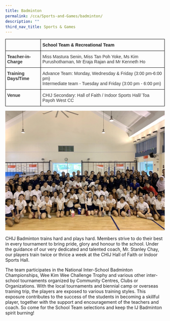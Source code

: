 ```yaml
---
title: Badminton
permalink: /cca/Sports-and-Games/badminton/
description: ""
third_nav_title: Sports & Games
---
```

<style type="text/css">
.tg  {border-collapse:collapse;border-spacing:0;}
.tg td{border-color:black;border-style:solid;border-width:1px;font-family:Arial, sans-serif;font-size:14px;
  overflow:hidden;padding:10px 5px;word-break:normal;}
.tg th{border-color:black;border-style:solid;border-width:1px;font-family:Arial, sans-serif;font-size:14px;
  font-weight:normal;overflow:hidden;padding:10px 5px;word-break:normal;}
.tg .tg-ujx6{color:#333;text-align:left;vertical-align:top}
.tg .tg-pvk6{color:#333;text-align:left;vertical-align:middle}
.tg .tg-osjb{color:#333;font-weight:bold;text-align:left;vertical-align:top}
.tg .tg-0lax{text-align:left;vertical-align:top}
</style>
<table class="tg">
<thead>
  <tr>
    <th class="tg-osjb"></th>
    <th class="tg-0lax"><span style="font-weight:bold">School Team &amp; Recreational Team</span></th>
  </tr>
</thead>
<tbody>
  <tr>
    <td class="tg-osjb">Teacher-in-Charge<br></td>
    <td class="tg-pvk6"><span style="color:inherit;background-color:transparent">Miss Mastura Senin, Miss Tan Poh Yoke, Ms Kim Purushothaman, Mr Eraja Rajan and Mr Kenneth Ho</span><br></td>
  </tr>
  <tr>
    <td class="tg-osjb">Training Days/Time<br></td>
    <td class="tg-pvk6"><span style="color:inherit;background-color:transparent">Advance Team: Monday, Wednesday &amp; Friday (3:00 pm-6:00 pm)</span><br><span style="color:inherit;background-color:transparent">Intermediate team - Tuesday and Friday (3:00 pm - 6:00 pm)</span></td>
  </tr>
  <tr>
    <td class="tg-osjb">Venue</td>
    <td class="tg-ujx6">CHIJ Secondary: Hall of Faith / Indoor Sports Hall/ Toa Payoh West CC </td>
  </tr>
</tbody>
</table>

![](/images/Badminton%201.jpg)

CHIJ Badminton trains hard and plays hard. Members strive to do their best in every tournament to bring pride, glory and honour to the school. Under the guidance of our very dedicated and talented coach, Mr. Stanley Chay, our players train twice or thrice a week at the CHIJ Hall of Faith or Indoor Sports Hall.

  

The team participates in the National Inter-School Badminton Championships, Wee Kim Wee Challenge Trophy and various other inter-school tournaments organized by Community Centres, Clubs or Organizations. With the local tournaments and biennial camp or overseas training trip, the players are exposed to various training styles. This exposure contributes to the success of the students in becoming a skillful player, together with the support and encouragement of the teachers and coach. So come for the School Team selections and keep the IJ Badminton spirit burning!